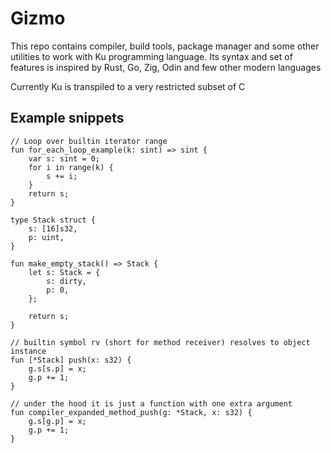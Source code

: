 # Gizmo

This repo contains compiler, build tools, package manager and some other utilities
to work with Ku programming language. Its syntax and set of features is inspired by
Rust, Go, Zig, Odin and few other modern languages

Currently Ku is transpiled to a very restricted subset of C

## Example snippets

```ku
// Loop over builtin iterator range
fun for_each_loop_example(k: sint) => sint {
    var s: sint = 0;
    for i in range(k) {
        s += i;
    }
    return s;
}

type Stack struct {
    s: [16]s32,
    p: uint,
}

fun make_empty_stack() => Stack {
    let s: Stack = {
        s: dirty,
        p: 0,
    };

    return s;
}

// builtin symbol rv (short for method receiver) resolves to object instance
fun [*Stack] push(x: s32) {
    g.s[s.p] = x;
    g.p += 1;
}

// under the hood it is just a function with one extra argument
fun compiler_expanded_method_push(g: *Stack, x: s32) {
    g.s[g.p] = x;
    g.p += 1;
}
```
